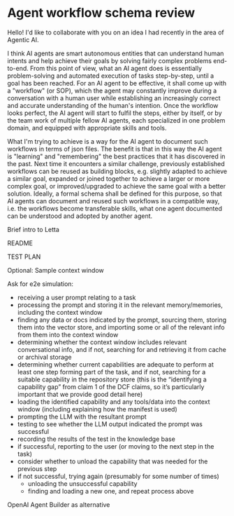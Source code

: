 # Agent workflow schema review

Hello! I'd like to collaborate with you on an idea I had recently in the area of Agentic AI.

I think AI agents are smart autonomous entities that can understand human intents and help achieve their goals by solving fairly complex problems end-to-end.
From this point of view, what an AI agent does is essentially problem-solving and automated execution of tasks step-by-step, until a goal has been reached.
For an AI agent to be effective, it shall come up with a "workflow" (or SOP), which the agent may constantly improve during a conversation with a human user
while establishing an increasingly correct and accurate understanding of the human's intention. Once the workflow looks perfect, the AI agent will start to
fulfil the steps, either by itself, or by the team work of multiple fellow AI agents, each specialized in one problem domain, and equipped with appropriate
skills and tools.

What I'm trying to achieve is a way for the AI agent to document such workflows in terms of json files. The benefit is that in this way the AI agent is
"learning" and "remembering" the best practices that it has discovered in the past. Next time it encounters a similar challenge, previously established
workflows can be reused as building blocks, e.g. slightly adapted to achieve a similar goal, expanded or joined together to achieve a larger or more complex
goal, or improved/upgraded to achieve the same goal with a better solution. Ideally, a formal schema shall be defined for this purpose, so that AI agents can
document and reused such workflows in a compatible way, i.e. the workflows become transferable skills, what one agent documented can be understood and adopted
by another agent.





Brief intro to Letta

README

TEST PLAN

Optional: Sample context window






Ask for e2e simulation:
- receiving a user prompt relating to a task
- processing the prompt and storing it in the relevant memory/memories, including the context window
- finding any data or docs indicated by the prompt, sourcing them, storing them into the vector store, and importing some or all of the relevant info from them into the context window
- determining whether the context window includes relevant conversational info, and if not, searching for and retrieving it from cache or archival storage
- determining whether current capabilities are adequate to perform at least one step forming part of the task, and if not, searching for a suitable capability in the repository store (this is the “identifying a capability gap” from claim 1 of the DCF claims, so it’s particularly important that we provide good detail here)
- loading the identified capability and any tools/data into the context window (including explaining how the manifest is used)
- prompting the LLM with the resultant prompt
- testing to see whether the LLM output indicated the prompt was successful
- recording the results of the test in the knowledge base
- if successful, reporting to the user (or moving to the next step in the task)
- consider whether to unload the capability that was needed for the previous step
- if not successful, trying again (presumably for some number of times)
  - unloading the unsuccessful capability
  - finding and loading a new one, and repeat process above





OpenAI Agent Builder as alternative
